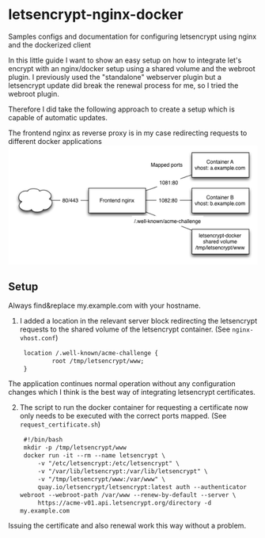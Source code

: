 # letsencrypt-nginx-docker
Samples configs and documentation for configuring letsencrypt using nginx and the dockerized client

In this little guide I want to show an easy setup on how to integrate let's encrypt with an nginx/docker setup using a shared volume and the webroot plugin.
I previously used the "standalone" webserver plugin but a letsencrypt update did break the renewal process for me, so I tried the webroot plugin.

Therefore I did take the following approach to create a setup which is capable of automatic updates.

The frontend nginx as reverse proxy is in my case redirecting requests to different docker applications
![container setup](containers.png)

## Setup
Always find&replace my.example.com with your hostname.

1. I added a location in the relevant server block redirecting the letsencrypt requests to the shared volume of the letsencrypt container.
(See `nginx-vhost.conf`)

        location /.well-known/acme-challenge {
                root /tmp/letsencrypt/www;
        }
The application continues normal operation without any configuration changes which I think is the best way of integrating letsencrypt certificates.

2. The script to run the docker container for requesting a certificate now only needs to be executed with the correct ports mapped. (See `request_certificate.sh`)

        #!/bin/bash
        mkdir -p /tmp/letsencrypt/www
        docker run -it --rm --name letsencrypt \
            -v "/etc/letsencrypt:/etc/letsencrypt" \
            -v "/var/lib/letsencrypt:/var/lib/letsencrypt" \
            -v "/tmp/letsencrypt/www:/var/www" \
            quay.io/letsencrypt/letsencrypt:latest auth --authenticator webroot --webroot-path /var/www --renew-by-default --server \
            https://acme-v01.api.letsencrypt.org/directory -d my.example.com

Issuing the certificate and also renewal work this way without a problem.
